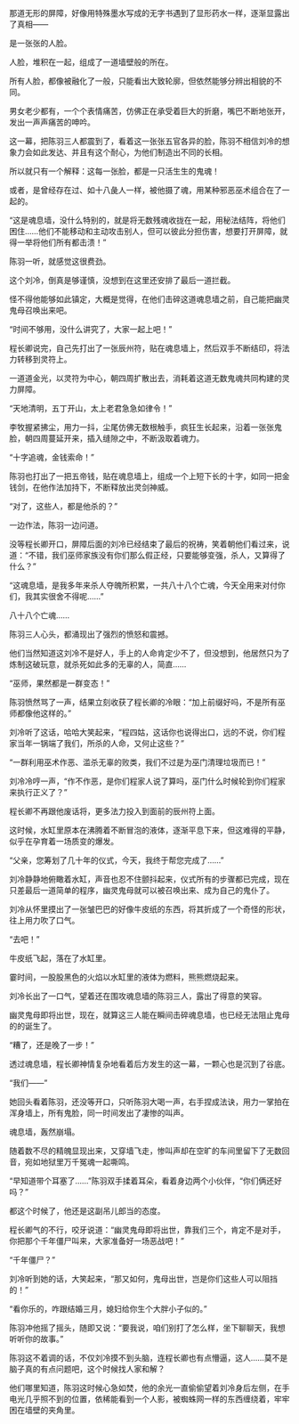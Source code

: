 那道无形的屏障，好像用特殊墨水写成的无字书遇到了显形药水一样，逐渐显露出了真相——

是一张张的人脸。

人脸，堆积在一起，组成了一道墙壁般的所在。

所有人脸，都像被融化了一般，只能看出大致轮廓，但依然能够分辨出相貌的不同。

男女老少都有，一个个表情痛苦，仿佛正在承受着巨大的折磨，嘴巴不断地张开，发出一声声痛苦的呻吟。

这一幕，把陈羽三人都震到了，看着这一张张五官各异的脸，陈羽不相信刘冷的想象力会如此发达、并且有这个耐心，为他们制造出不同的长相。

所以就只有一个解释：这每一张脸，都是一只活生生的鬼魂！

或者，是曾经存在过、如十八彘人一样，被他摄了魂，用某种邪恶巫术组合在了一起的。

“这是魂息墙，没什么特别的，就是将无数残魂收拢在一起，用秘法结阵，将他们困住……他们不能移动和主动攻击别人，但可以彼此分担伤害，想要打开屏障，就得一举将他们所有都击溃！”

陈羽一听，就感觉这很费劲。

这个刘冷，倒真是够谨慎，没想到在这里还安排了最后一道拦截。

怪不得他能够如此镇定，大概是觉得，在他们击碎这道魂息墙之前，自己能把幽灵鬼母召唤出来吧。

“时间不够用，没什么讲究了，大家一起上吧！”

程长卿说完，自己先打出了一张辰州符，贴在魂息墙上，然后双手不断结印，将法力转移到灵符上。

一道道金光，以灵符为中心，朝四周扩散出去，消耗着这道无数鬼魂共同构建的灵力屏障。

“天地清明，五丁开山，太上老君急急如律令！”

李牧握紧拂尘，用力一抖，尘尾仿佛无数根触手，疯狂生长起来，沿着一张张鬼脸，朝四周蔓延开来，插入缝隙之中，不断汲取着魂力。

“十字追魂，金钱索命！”

陈羽也打出了一把五帝钱，贴在魂息墙上，组成一个上短下长的十字，如同一把金钱剑，在他作法加持下，不断释放出灵剑神威。

“对了，这些人，都是他杀的？”

一边作法，陈羽一边问道。

没等程长卿开口，屏障后面的刘冷已经结束了最后的祝祷，笑着朝他们看过来，说道：“不错，我们巫师家族没有你们那么假正经，只要能够变强，杀人，又算得了什么？”

“这魂息墙，是我多年来杀人夺魄所积累，一共八十八个亡魂，今天全用来对付你们，我其实很舍不得呢……”

八十八个亡魂……

陈羽三人心头，都涌现出了强烈的愤怒和震撼。

他们当然知道这刘冷不是好人，手上的人命肯定少不了，但没想到，他居然只为了炼制这破玩意，就杀死如此多的无辜的人，简直……

“巫师，果然都是一群变态！”

陈羽愤然骂了一声，结果立刻收获了程长卿的冷眼：“加上前缀好吗，不是所有巫师都像他这样的。”

刘冷听了这话，哈哈大笑起来，“程四姑，这话你也说得出口，远的不说，你们程家当年一锅端了我们，所杀的人命，又何止这些？”

“一群利用巫术作恶、滥杀无辜的败类，我们不过是为巫门清理垃圾而已！”

刘冷冷哼一声，“作不作恶，是你们程家人说了算吗，巫门什么时候轮到你们程家来执行正义了？”

程长卿不再跟他废话将，更多法力投入到面前的辰州符上面。

这时候，水缸里原本在沸腾着不断冒泡的液体，逐渐平息下来，但这难得的平静，似乎在孕育着一场质变的爆发。

“父亲，您筹划了几十年的仪式，今天，我终于帮您完成了……”

刘冷静静地俯瞰着水缸，声音也忍不住颤抖起来，仪式所有的步骤都已完成，现在只差最后一道简单的程序，幽灵鬼母就可以被召唤出来、成为自己的鬼仆了。

刘冷从怀里摸出了一张皱巴巴的好像牛皮纸的东西，将其折成了一个奇怪的形状，往上用力吹了口气。

“去吧！”

牛皮纸飞起，落在了水缸里。

霎时间，一股股黑色的火焰以水缸里的液体为燃料，熊熊燃烧起来。

刘冷长出了一口气，望着还在围攻魂息墙的陈羽三人，露出了得意的笑容。

幽灵鬼母即将出世，现在，就算这三人能在瞬间击碎魂息墙，也已经无法阻止鬼母的的诞生了。

“糟了，还是晚了一步！”

透过魂息墙，程长卿神情复杂地看着后方发生的这一幕，一颗心也是沉到了谷底。

“我们——”

她回头看着陈羽，还没等开口，只听陈羽大喝一声，右手捏成法诀，用力一掌拍在浑身墙上，所有鬼脸，同一时间发出了凄惨的叫声。

魂息墙，轰然崩塌。

随着数不尽的精魄显现出来，又穿墙飞走，惨叫声却在空旷的车间里留下了无数回音，宛如地狱里万千冤魂一起嘶鸣。

“早知道带个耳塞了……”陈羽双手揉着耳朵，看着身边两个小伙伴，“你们俩还好吗？”

都这个时候了，他还是这副吊儿郎当的态度。

程长卿气的不行，咬牙说道：“幽灵鬼母即将出世，靠我们三个，肯定不是对手，你把那个千年僵尸叫来，大家准备好一场恶战吧！”

“千年僵尸？”

刘冷听到她的话，大笑起来，“那又如何，鬼母出世，岂是你们这些人可以阻挡的！”

“看你乐的，咋跟结婚三月，媳妇给你生个大胖小子似的。”

陈羽冲他摇了摇头，随即又说：“要我说，咱们别打了怎么样，坐下聊聊天，我想听听你的故事。”

陈羽这不着调的话，不仅刘冷摸不到头脑，连程长卿也有点懵逼，这人……莫不是脑子真的有点问题吧，这个时候找人家和解？

他们哪里知道，陈羽这时候心急如焚，他的余光一直偷偷望着刘冷身后左侧，在手电光几乎照不到的位置，依稀能看到一个人影，被蜘蛛网一样的东西缠绕着，牢牢困在墙壁的夹角里。

